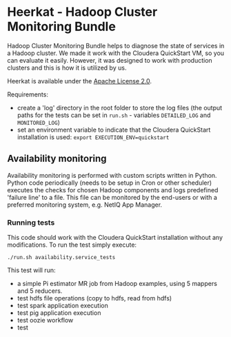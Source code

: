 # Heerkat - Hadoop Cluster Monitoring Bundle 

Hadoop Cluster Monitoring Bundle helps to diagnose the state of services in a Hadoop cluster. We made it work with the Cloudera QuickStart VM, so you can evaluate it easily. However, it was designed to work with production clusters and this is how it is utilized by us.

Heerkat is available under the [Apache License 2.0](http://www.apache.org/licenses/LICENSE-2.0).

Requirements: 	

- create a 'log' directory in the root folder to store the log files (the output paths for the tests can be set in `run.sh` - variables `DETAILED_LOG` and `MONITORED_LOG`)
- set an environment variable to indicate that the Cloudera QuickStart installation is used: `export EXECUTION_ENV=quickstart`

## Availability monitoring 

Availability monitoring is performed with custom scripts written in Python. Python code periodically (needs to be setup in Cron or other scheduler) executes the checks for chosen Hadoop components and logs predefined 'failure line' to a file. This file can be monitored by the end-users or with a preferred monitoring system, e.g. NetIQ App Manager.
 
### Running tests

This code should work with the Cloudera QuickStart installation without any modifications. To run the test simply execute:

    ./run.sh availability.service_tests

This test will run:
 - a simple Pi estimator MR job from Hadoop examples, using 5 mappers and 5 reducers.
 - test hdfs file operations (copy to hdfs, read from hdfs)
 - test spark application execution
 - test pig application execution
 - test oozie workflow
 - test
